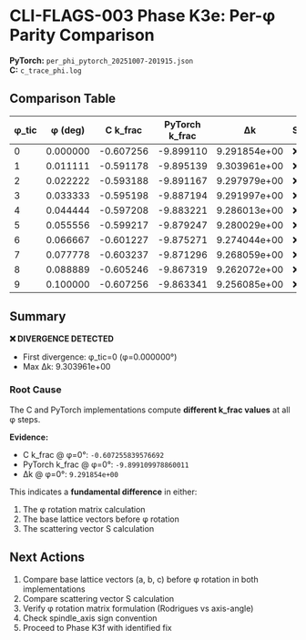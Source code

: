# CLI-FLAGS-003 Phase K3e: Per-φ Parity Comparison

**PyTorch:** `per_phi_pytorch_20251007-201915.json`  
**C:**       `c_trace_phi.log`  

## Comparison Table

| φ_tic | φ (deg) | C k_frac | PyTorch k_frac | Δk | Status |
|-------|---------|----------|----------------|-------|--------|
| 0 | 0.000000 | -0.607256 | -9.899110 | 9.291854e+00 | ❌ |
| 1 | 0.011111 | -0.591178 | -9.895139 | 9.303961e+00 | ❌ |
| 2 | 0.022222 | -0.593188 | -9.891167 | 9.297979e+00 | ❌ |
| 3 | 0.033333 | -0.595198 | -9.887194 | 9.291997e+00 | ❌ |
| 4 | 0.044444 | -0.597208 | -9.883221 | 9.286013e+00 | ❌ |
| 5 | 0.055556 | -0.599217 | -9.879247 | 9.280029e+00 | ❌ |
| 6 | 0.066667 | -0.601227 | -9.875271 | 9.274044e+00 | ❌ |
| 7 | 0.077778 | -0.603237 | -9.871296 | 9.268059e+00 | ❌ |
| 8 | 0.088889 | -0.605246 | -9.867319 | 9.262072e+00 | ❌ |
| 9 | 0.100000 | -0.607256 | -9.863341 | 9.256085e+00 | ❌ |

## Summary

**❌ DIVERGENCE DETECTED**

- First divergence: φ_tic=0 (φ=0.000000°)
- Max Δk: 9.303961e+00

### Root Cause

The C and PyTorch implementations compute **different k_frac values** at all φ steps.

**Evidence:**
- C k_frac @ φ=0°: `-0.607255839576692`
- PyTorch k_frac @ φ=0°: `-9.899109978860011`
- Δk @ φ=0°: `9.291854e+00`

This indicates a **fundamental difference** in either:
1. The φ rotation matrix calculation
2. The base lattice vectors before φ rotation
3. The scattering vector S calculation


## Next Actions

1. Compare base lattice vectors (a, b, c) before φ rotation in both implementations
2. Compare scattering vector S calculation
3. Verify φ rotation matrix formulation (Rodrigues vs axis-angle)
4. Check spindle_axis sign convention
5. Proceed to Phase K3f with identified fix
